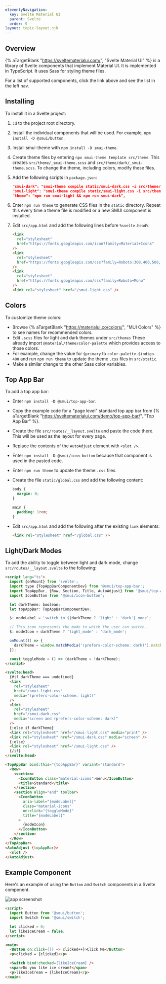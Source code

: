 ```yaml
---
eleventyNavigation:
  key: Svelte Material UI
  parent: Svelte
  order: 9
layout: topic-layout.njk
---
```


## Overview

{% aTargetBlank "https://sveltematerialui.com/", "Svelte Material UI" %}
is a library of Svelte components that implement Material UI.
It is implemented in TypeScript.
It uses Sass for styling theme files.

For a list of supported components, click the link above
and see the list in the left nav.

## Installing

To install it in a Svelte project:

1. `cd` to the project root directory.

1. Install the individual components that will be used.
   For example, `npm install -D @smui/button`.

1. Install smui-theme with `npm install -D smui-theme`.

1. Create theme files by entering `npx smui-theme template src/theme`.
   This creates `src/theme/_smui-theme.scss` and
   `src/theme/dark/_smui-theme.scss`.
   To change the theme, including colors, modify these files.

1. Add the following scripts in `package.json`:

   ```json
   "smui-dark": "smui-theme compile static/smui-dark.css -i src/theme/dark",
   "smui-light": "smui-theme compile static/smui-light.css -i src/theme",
   "theme": "npm run smui-light && npm run smui-dark",
   ```

1. Enter `npm run theme` to generate CSS files in the `static` directory.
   Repeat this every time a theme file is modified
   or a new SMUI component is installed.

1. Edit `src/app.html` and add the following lines before `%svelte.head%`:

   ```html
   <link
     rel="stylesheet"
     href="https://fonts.googleapis.com/icon?family=Material+Icons"
   />
   <link
     rel="stylesheet"
     href="https://fonts.googleapis.com/css?family=Roboto:300,400,500,600,700"
   />
   <link
     rel="stylesheet"
     href="https://fonts.googleapis.com/css?family=Roboto+Mono"
   />
   <link rel="stylesheet" href="/smui-light.css" />
   ```

## Colors

To customize theme colors:

- Browse {% aTargetBlank "https://materialui.co/colors/", "MUI Colors" %}
  to see names for recommended colors.
- Edit `.scss` files for light and dark themes under `src/themes`
  These already import `@material/theme/color-palette`
  which provides access to those colors.
- For example, change the value for `$primary` to `color-palette.$indigo-400`
  and run `npm run theme` to update the theme `.css` files in `src/static`.
- Make a similar change to the other Sass color variables.

## Top App Bar

To add a top app bar:

- Enter `npm install -D @smui/top-app-bar`.
- Copy the example code for a "page level" standard top app bar from
  {% aTargetBlank "https://sveltematerialui.com/demo/top-app-bar/",
  "Top App Bar" %}.
- Create the file `src/routes/__layout.svelte` and paste the code there.
  This will be used as the layout for every page.
- Replace the contents of the `AutoAdjust` element with `<slot />`.
- Enter `npm install -D @smui/icon-button`
  because that component is used in the pasted code.
- Enter `npm run theme` to update the theme `.css` files.
- Create the file `static/global.css` and add the following content:

  ```css
  body {
    margin: 0;
  }

  main {
    padding: 1rem;
  }
  ```

- Edit `src/app.html` and add the following after the existing `link` elements:

  ```html
  <link rel="stylesheet" href="/global.css" />
  ```

## Light/Dark Modes

To add the ability to toggle between light and dark mode,
change `src/routes/__layout.svelte` to the following:

```html
<script lang="ts">
  import {onMount} from 'svelte';
  import type {TopAppBarComponentDev} from '@smui/top-app-bar';
  import TopAppBar, {Row, Section, Title, AutoAdjust} from '@smui/top-app-bar';
  import IconButton from '@smui/icon-button';

  let darkTheme: boolean;
  let topAppBar: TopAppBarComponentDev;

  $: modeLabel = `switch to ${darkTheme ? 'light' : 'dark'} mode`;

  // This icon represents the mode to which the user can switch.
  $: modeIcon = darkTheme ? 'light_mode' : 'dark_mode';

  onMount(() => {
    darkTheme = window.matchMedia('(prefers-color-scheme: dark)').matches;
  });

  const toggleMode = () => (darkTheme = !darkTheme);
</script>

<svelte:head>
  {#if darkTheme === undefined}
  <link
    rel="stylesheet"
    href="/smui-light.css"
    media="(prefers-color-scheme: light)"
  />
  <link
    rel="stylesheet"
    href="/smui-dark.css"
    media="screen and (prefers-color-scheme: dark)"
  />
  {:else if darkTheme}
  <link rel="stylesheet" href="/smui-light.css" media="print" />
  <link rel="stylesheet" href="/smui-dark.css" media="screen" />
  {:else}
  <link rel="stylesheet" href="/smui-light.css" />
  {/if}
</svelte:head>

<TopAppBar bind:this="{topAppBar}" variant="standard">
  <Row>
    <section>
      <IconButton class="material-icons">menu</IconButton>
      <title>Standard</title>
    </section>
    <section align="end" toolbar>
      <IconButton
        aria-label="{modeLabel}"
        class="material-icons"
        on:click="{toggleMode}"
        title="{modeLabel}"
      >
        {modeIcon}
      </IconButton>
    </section>
  </Row>
</TopAppBar>
<AutoAdjust {topAppBar}>
  <slot />
</AutoAdjust>
```

## Example Component

Here's an example of using the `Button` and `Switch` components
in a Svelte component.

<img alt="app screenshot" class="keep-size"
  src="/blog/assets/svelte-material-ui.png?v={{pkg.version}}">

```html
<script>
  import Button from '@smui/button';
  import Switch from '@smui/switch';

  let clicked = 0;
  let likeIceCream = false;
</script>

<main>
  <Button on:click={() => clicked++}>Click Me</Button>
  <p>clicked = {clicked}</p>

  <Switch bind:checked={likeIceCream} />
  <span>Do you like ice cream?</span>
  <p>likeIceCream = {likeIceCream}</p>
</main>
```
